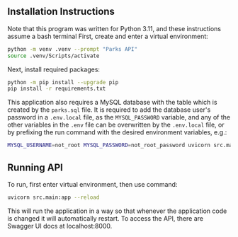 ## Installation Instructions
Note that this program was written for Python 3.11, and these instructions assume a bash terminal
First, create and enter a virtual environment:
```bash
python -m venv .venv --prompt "Parks API"
source .venv/Scripts/activate
```

Next, install required packages:
```bash
python -m pip install --upgrade pip
pip install -r requirements.txt
```

This application also requires a MySQL database with the table which is created by the `parks.sql` file. It is required to add the database user's password in a `.env.local` file, as the `MYSQL_PASSWORD` variable, and any of the other variables in the `.env` file can be overwritten by the `.env.local` file, or by prefixing the run command with the desired environment variables, e.g.:
```bash
MYSQL_USERNAME=not_root MYSQL_PASSWORD=not_root_password uvicorn src.main:app --reload
```

## Running API
To run, first enter virtual environment, then use command:
```bash
uvicorn src.main:app --reload
```
This will run the application in a way so that whenever the application code is changed it will automatically restart. To access the API, there are Swagger UI docs at localhost:8000.
